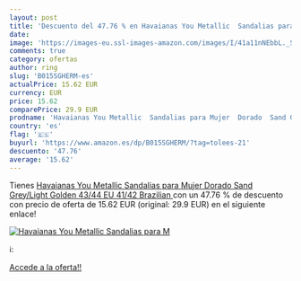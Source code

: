```yaml
---
layout: post
title: 'Descuento del 47.76 % en Havaianas You Metallic  Sandalias para M'
date: 
image: 'https://images-eu.ssl-images-amazon.com/images/I/41a11nNEbbL._SL200_.jpg'
comments: true
category: ofertas
author: ring
slug: 'B015SGHERM-es'
actualPrice: 15.62 EUR
currency: EUR
price: 15.62
comparePrice: 29.9 EUR
prodname: 'Havaianas You Metallic  Sandalias para Mujer  Dorado  Sand Grey/Light Golden   43/44 EU  41/42 Brazilian '
country: 'es'
flag: '🇪🇸'
buyurl: 'https://www.amazon.es/dp/B015SGHERM/?tag=tolees-21'
descuento: '47.76'
average: '15.62'
---
```


Tienes [Havaianas You Metallic  Sandalias para Mujer  Dorado  Sand Grey/Light Golden   43/44 EU  41/42 Brazilian ](https://www.amazon.es/dp/B015SGHERM/?tag=tolees-21) con un 47.76 % de descuento con precio de oferta de 15.62 EUR (original: 29.9 EUR) en el siguiente enlace!

[![Havaianas You Metallic  Sandalias para M](https://images-eu.ssl-images-amazon.com/images/I/41a11nNEbbL._SL200_.jpg)](https://www.amazon.es/dp/B015SGHERM/?tag=tolees-21)

ℹ️:


[Accede a la oferta!!](https://www.amazon.es/dp/B015SGHERM/?tag=tolees-21)
